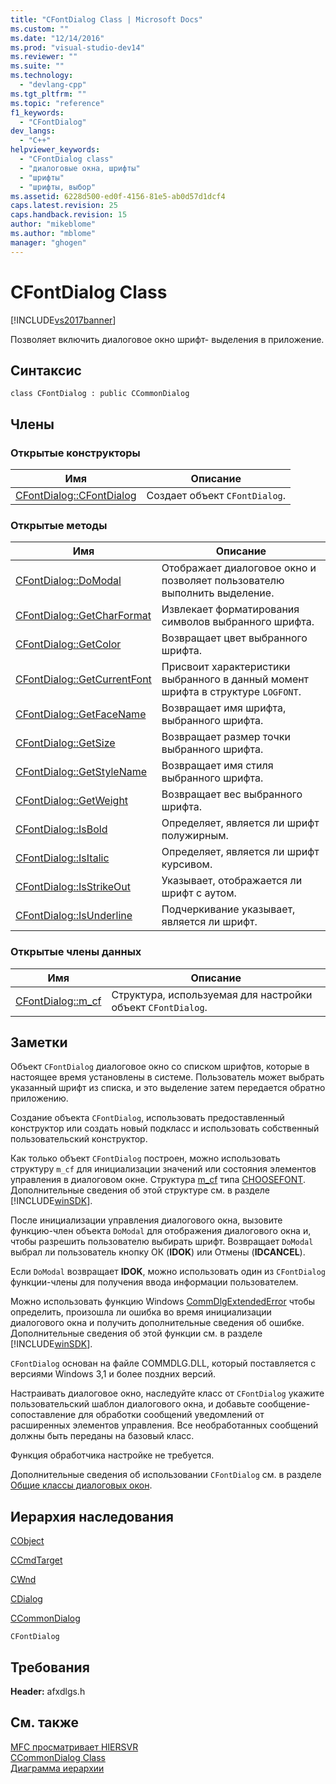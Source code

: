```yaml
---
title: "CFontDialog Class | Microsoft Docs"
ms.custom: ""
ms.date: "12/14/2016"
ms.prod: "visual-studio-dev14"
ms.reviewer: ""
ms.suite: ""
ms.technology: 
  - "devlang-cpp"
ms.tgt_pltfrm: ""
ms.topic: "reference"
f1_keywords: 
  - "CFontDialog"
dev_langs: 
  - "C++"
helpviewer_keywords: 
  - "CFontDialog class"
  - "диалоговые окна, шрифты"
  - "шрифты"
  - "шрифты, выбор"
ms.assetid: 6228d500-ed0f-4156-81e5-ab0d57d1dcf4
caps.latest.revision: 25
caps.handback.revision: 15
author: "mikeblome"
ms.author: "mblome"
manager: "ghogen"
---
```

# CFontDialog Class
[!INCLUDE[vs2017banner](../../assembler/inline/includes/vs2017banner.md)]

Позволяет включить диалоговое окно шрифт\- выделения в приложение.  
  
## Синтаксис  
  
```  
class CFontDialog : public CCommonDialog  
```  
  
## Члены  
  
### Открытые конструкторы  
  
|Имя|Описание|  
|---------|--------------|  
|[CFontDialog::CFontDialog](../Topic/CFontDialog::CFontDialog.md)|Создает объект `CFontDialog`.|  
  
### Открытые методы  
  
|Имя|Описание|  
|---------|--------------|  
|[CFontDialog::DoModal](../Topic/CFontDialog::DoModal.md)|Отображает диалоговое окно и позволяет пользователю выполнить выделение.|  
|[CFontDialog::GetCharFormat](../Topic/CFontDialog::GetCharFormat.md)|Извлекает форматирования символов выбранного шрифта.|  
|[CFontDialog::GetColor](../Topic/CFontDialog::GetColor.md)|Возвращает цвет выбранного шрифта.|  
|[CFontDialog::GetCurrentFont](../Topic/CFontDialog::GetCurrentFont.md)|Присвоит характеристики выбранного в данный момент шрифта в структуре `LOGFONT`.|  
|[CFontDialog::GetFaceName](../Topic/CFontDialog::GetFaceName.md)|Возвращает имя шрифта, выбранного шрифта.|  
|[CFontDialog::GetSize](../Topic/CFontDialog::GetSize.md)|Возвращает размер точки выбранного шрифта.|  
|[CFontDialog::GetStyleName](../Topic/CFontDialog::GetStyleName.md)|Возвращает имя стиля выбранного шрифта.|  
|[CFontDialog::GetWeight](../Topic/CFontDialog::GetWeight.md)|Возвращает вес выбранного шрифта.|  
|[CFontDialog::IsBold](../Topic/CFontDialog::IsBold.md)|Определяет, является ли шрифт полужирным.|  
|[CFontDialog::IsItalic](../Topic/CFontDialog::IsItalic.md)|Определяет, является ли шрифт курсивом.|  
|[CFontDialog::IsStrikeOut](../Topic/CFontDialog::IsStrikeOut.md)|Указывает, отображается ли шрифт с аутом.|  
|[CFontDialog::IsUnderline](../Topic/CFontDialog::IsUnderline.md)|Подчеркивание указывает, является ли шрифт.|  
  
### Открытые члены данных  
  
|Имя|Описание|  
|---------|--------------|  
|[CFontDialog::m\_cf](../Topic/CFontDialog::m_cf.md)|Структура, используемая для настройки объект `CFontDialog`.|  
  
## Заметки  
 Объект `CFontDialog` диалоговое окно со списком шрифтов, которые в настоящее время установлены в системе.  Пользователь может выбрать указанный шрифт из списка, и это выделение затем передается обратно приложению.  
  
 Создание объекта `CFontDialog`, использовать предоставленный конструктор или создать новый подкласс и использовать собственный пользовательский конструктор.  
  
 Как только объект `CFontDialog` построен, можно использовать структуру `m_cf` для инициализации значений или состояния элементов управления в диалоговом окне.  Структура [m\_cf](../Topic/CFontDialog::m_cf.md) типа [CHOOSEFONT](http://msdn.microsoft.com/library/windows/desktop/ms646832).  Дополнительные сведения об этой структуре см. в разделе [!INCLUDE[winSDK](../../atl/includes/winsdk_md.md)].  
  
 После инициализации управления диалогового окна, вызовите функцию\-член объекта `DoModal` для отображения диалогового окна и, чтобы разрешить пользователю выбирать шрифт.  Возвращает `DoModal` выбрал ли пользователь кнопку ОК \(**IDOK**\) или Отмены \(**IDCANCEL**\).  
  
 Если `DoModal` возвращает **IDOK**, можно использовать один из `CFontDialog` функции\-члены для получения ввода информации пользователем.  
  
 Можно использовать функцию Windows [CommDlgExtendedError](http://msdn.microsoft.com/library/windows/desktop/ms646916) чтобы определить, произошла ли ошибка во время инициализации диалогового окна и получить дополнительные сведения об ошибке.  Дополнительные сведения об этой функции см. в разделе [!INCLUDE[winSDK](../../atl/includes/winsdk_md.md)].  
  
 `CFontDialog` основан на файле COMMDLG.DLL, который поставляется с версиями Windows 3,1 и более поздних версий.  
  
 Настраивать диалоговое окно, наследуйте класс от `CFontDialog` укажите пользовательский шаблон диалогового окна, и добавьте сообщение\- сопоставление для обработки сообщений уведомлений от расширенных элементов управления.  Все необработанных сообщений должны быть переданы на базовый класс.  
  
 Функция обработчика настройке не требуется.  
  
 Дополнительные сведения об использовании `CFontDialog` см. в разделе [Общие классы диалоговых окон](../../mfc/common-dialog-classes.md).  
  
## Иерархия наследования  
 [CObject](../Topic/CObject%20Class.md)  
  
 [CCmdTarget](../Topic/CCmdTarget%20Class.md)  
  
 [CWnd](../Topic/CWnd%20Class.md)  
  
 [CDialog](../../mfc/reference/cdialog-class.md)  
  
 [CCommonDialog](../Topic/CCommonDialog%20Class.md)  
  
 `CFontDialog`  
  
## Требования  
 **Header:**  afxdlgs.h  
  
## См. также  
 [MFC просматривает HIERSVR](../../top/visual-cpp-samples.md)   
 [CCommonDialog Class](../Topic/CCommonDialog%20Class.md)   
 [Диаграмма иерархии](../../mfc/hierarchy-chart.md)